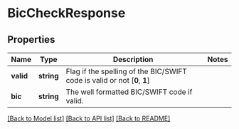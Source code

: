# BicCheckResponse

## Properties
Name | Type | Description | Notes
------------ | ------------- | ------------- | -------------
**valid** | **string** | Flag if the spelling of the BIC/SWIFT code is valid or not [**0**, **1**] | 
**bic** | **string** | The well formatted BIC/SWIFT code if valid. | 

[[Back to Model list]](../README.md#documentation-for-models) [[Back to API list]](../README.md#documentation-for-api-endpoints) [[Back to README]](../README.md)


